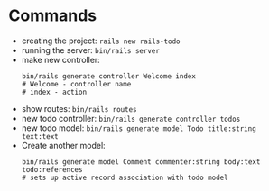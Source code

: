 # Commands

* creating the project: `rails new rails-todo`
* running the server: `bin/rails server`
* make new controller: 
  ```
  bin/rails generate controller Welcome index
  # Welcome - controller name
  # index - action
  ```
* show routes: `bin/rails routes`
* new todo controller: `bin/rails generate controller todos`
* new todo model: `bin/rails generate model Todo title:string text:text`
* Create another model:
  ```
  bin/rails generate model Comment commenter:string body:text todo:references
  # sets up active record association with todo model
  ```
